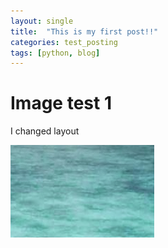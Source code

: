 ```yaml
---
layout: single
title:  "This is my first post!!"
categories: test_posting
tags: [python, blog]
---
```


# Image test 1

I changed layout 

![testimage](../images/2022-08-18-first/testimage.png)





